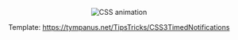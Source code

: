 <div align="center">

![CSS animation](https://i.postimg.cc/dVSH6vst/Animation9.gif)

Template: https://tympanus.net/TipsTricks/CSS3TimedNotifications

</div>

